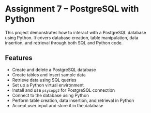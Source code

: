 # Assignment 7 – PostgreSQL with Python

This project demonstrates how to interact with a PostgreSQL database using Python. It covers database creation, table manipulation, data insertion, and retrieval through both SQL and Python code.

## Features

- Create and delete a PostgreSQL database
- Create tables and insert sample data
- Retrieve data using SQL queries
- Set up a Python virtual environment
- Install and use `psycopg2` for PostgreSQL connection
- Connect to the database using Python
- Perform table creation, data insertion, and retrieval in Python
- Accept user input and store it in the database

